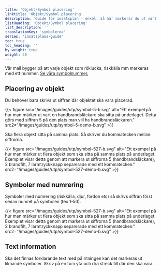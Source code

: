```yaml
---
title: 'Objekt/Symbol placering'
linktitle: 'Objekt/Symbol placering'
description: 'Guide för insatsplan - enkel. Så här markerar du ut vart symbolerna ska sitta.'
listHeading: 'Objekt/Symbol placering'
list_description: ''
translationKey: 'symbolerna'
series: 'insatsplans-guide'
toc: true
toc_heading: ''
by_weight: true
weight: 30
---
```


Vår mall bygger på att varje objekt som röklucka, riskkälla mm markeras med ett nummer. [Se våra symbolnummer.](/guider/insatsplan/symbolnummer)

## Placering av objekt

Du behöver bara skriva ut siffran där objektet ska vara placerad.

{{< figure src="/images/guides/utp/symbol-5-b.svg" alt="Ett exempel på hur man märker ut vart en handbrandsläckare ska sitta på underlaget. Detta görs med siffran 5 på den plats man vill ha handbrandsläckaren." src2="/images/guides/utp/symbol-5-demo-b.svg" >}}

Ska flera objekt sitta på samma plats. Så skriver du kommatecken mellan siffrorna. 

{{< figure src="/images/guides/utp/symbol-527-b.svg" alt="Ett exempel på hur man märker ut flera objekt som ska sitta på samma plats på underlaget. Exemplet visar detta genom att markera ut siffrorna 5 (handbrandsläckare), 2 brandfilt, 7 larmtryckknapp separerade med ett kommatecken." src2="/images/guides/utp/symbol-527-demo-b.svg" >}}

## Symboler med numrering

Symboler med numrering (riskkälla, djur, fordon etc) så skrivs siffran först sedan numret på symbolen (tex 1-50). 

{{< figure src="/images/guides/utp/symbol-527-b.svg" alt="Ett exempel på hur man märker ut flera objekt som ska sitta på samma plats på underlaget. Exemplet visar detta genom att markera ut siffrorna 5 (handbrandsläckare), 2 brandfilt, 7 larmtryckknapp separerade med ett kommatecken." src2="/images/guides/utp/symbol-527-demo-b.svg" >}}

## Text information

Ska det finnas förklarande text med på ritningen kan det markeras ut liknande symboler. Skriv på en tom yta och dra streck till där den ska vara.
